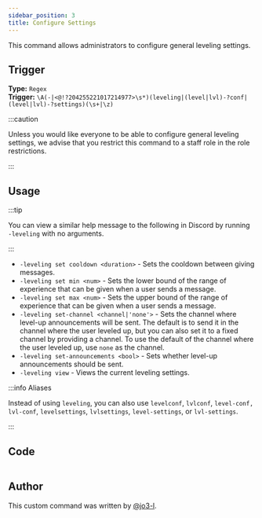 ```yaml
---
sidebar_position: 3
title: Configure Settings
---
```


This command allows administrators to configure general leveling settings.

## Trigger

**Type:** `Regex`<br />
**Trigger:** `\A(-|<@!?204255221017214977>\s*)(leveling|(level|lvl)-?conf|(level|lvl)-?settings)(\s+|\z)`

:::caution

Unless you would like everyone to be able to configure general leveling settings, we advise that you restrict this command to a staff role in the role restrictions.

:::

## Usage

:::tip

You can view a similar help message to the following in Discord by running `-leveling` with no arguments.

:::

- `-leveling set cooldown <duration>` - Sets the cooldown between giving messages.
- `-leveling set min <num>` - Sets the lower bound of the range of experience that can be given when a user sends a message.
- `-leveling set max <num>` - Sets the upper bound of the range of experience that can be given when a user sends a message.
- `-leveling set-channel <channel|'none'>` - Sets the channel where level-up announcements will be sent. The default is to send it in the channel where the user leveled up, but you can also set it to a fixed channel by providing a channel. To use the default of the channel where the user leveled up, use `none` as the channel.
- `-leveling set-announcements <bool>` - Sets whether level-up announcements should be sent.
- `-leveling view` - Views the current leveling settings.

:::info Aliases

Instead of using `leveling`, you can also use `levelconf`, `lvlconf`, `level-conf,` `lvl-conf`, `levelsettings`, `lvlsettings`, `level-settings`, or `lvl-settings`.

:::

## Code

```go file=../../../src/leveling/leveling.go.tmpl

```

## Author

This custom command was written by [@jo3-l](https://github.com/jo3-l).
